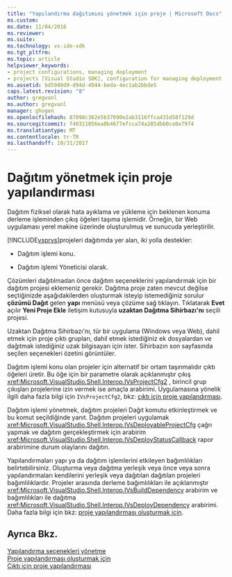 ```yaml
---
title: "Yapılandırma dağıtımını yönetmek için proje | Microsoft Docs"
ms.custom: 
ms.date: 11/04/2016
ms.reviewer: 
ms.suite: 
ms.technology: vs-ide-sdk
ms.tgt_pltfrm: 
ms.topic: article
helpviewer_keywords:
- project configurations, managing deployment
- projects [Visual Studio SDK], configuration for managing deployment
ms.assetid: bd5940d9-d94d-4944-beda-4ec1ab2bbde5
caps.latest.revision: "8"
author: gregvanl
ms.author: gregvanl
manager: ghogen
ms.openlocfilehash: 87098c362e5b37690e2ab3116ffca431d58f129d
ms.sourcegitcommit: f40311056ea0b4677efcca74a285dbb0ce0e7974
ms.translationtype: MT
ms.contentlocale: tr-TR
ms.lasthandoff: 10/31/2017
---
```

# <a name="project-configuration-for-managing-deployment"></a>Dağıtım yönetmek için proje yapılandırması
Dağıtım fiziksel olarak hata ayıklama ve yükleme için beklenen konuma derleme işleminden çıkış öğeleri taşıma işlemidir. Örneğin, bir Web uygulaması yerel makine üzerinde oluşturulmuş ve sunucuda yerleştirilir.  
  
 [!INCLUDE[vsprvs](../../code-quality/includes/vsprvs_md.md)]projeleri dağıtımda yer alan, iki yolla destekler:  
  
-   Dağıtım işlemi konu.  
  
-   Dağıtım işlemi Yöneticisi olarak.  
  
 Çözümleri dağıtılmadan önce dağıtım seçeneklerini yapılandırmak için bir dağıtım projesi eklemeniz gerekir. Dağıtma proje zaten mevcut değilse seçtiğinizde aşağıdakilerden oluşturmak isteyip istemediğiniz sorulur **çözümü Dağıt** gelen **yapı** menüsü veya çözüme sağ tıklayın. Tıklatarak **Evet** açılır **Yeni Proje Ekle** iletişim kutusuyla **uzaktan Dağıtma Sihirbazı'nı** seçili projesi.  
  
 Uzaktan Dağıtma Sihirbazı'nı, tür bir uygulama (Windows veya Web), dahil etmek için proje çıktı grupları, dahil etmek istediğiniz ek dosyalardan ve dağıtmak istediğiniz uzak bilgisayarı için ister. Sihirbazın son sayfasında seçilen seçenekleri özetini görüntüler.  
  
 Dağıtım işlemi konu olan projeler için alternatif bir ortam taşınmalıdır çıktı öğeleri üretir. Bu öğe için bir parametre olarak açıklanmıştır çıkış <xref:Microsoft.VisualStudio.Shell.Interop.IVsProjectCfg2> , birincil grup çıkışları projelerine izin vermek ise amaçla arabirimi. Uygulamasına yönelik ilgili daha fazla bilgi için `IVsProjectCfg2`, bkz: [çıktı için proje yapılandırması](../../extensibility/internals/project-configuration-for-output.md).  
  
 Dağıtım işlemi yönetmek, dağıtım projeleri Dağıt komutu etkinleştirmek ve bu komut seçildiğinde yanıt. Dağıtım projeleri uygulamak <xref:Microsoft.VisualStudio.Shell.Interop.IVsDeployableProjectCfg> çağrı yapmak ve dağıtım gerçekleştirmek için arabirim <xref:Microsoft.VisualStudio.Shell.Interop.IVsDeployStatusCallback> rapor arabirimine durum olaylarını dağıtın.  
  
 Yapılandırmaları yapı ya da dağıtım işlemlerini etkileyen bağımlılıkları belirtebilirsiniz. Oluşturma veya dağıtma yerleşik veya önce veya sonra yapılandırmaları kendilerini yerleşik veya dağıtılan dağıtılan projeleri bağımlılıklardır. Projeler arasında derleme bağımlılıkları ile açıklanmıştır <xref:Microsoft.VisualStudio.Shell.Interop.IVsBuildDependency> arabirim ve bağımlılıkları ile dağıtma <xref:Microsoft.VisualStudio.Shell.Interop.IVsDeployDependency> arabirimi. Daha fazla bilgi için bkz: [proje yapılandırması oluşturmak için](../../extensibility/internals/project-configuration-for-building.md).  
  
## <a name="see-also"></a>Ayrıca Bkz.  
 [Yapılandırma seçenekleri yönetme](../../extensibility/internals/managing-configuration-options.md)   
 [Proje yapılandırması oluşturmak için](../../extensibility/internals/project-configuration-for-building.md)   
 [Çıktı için proje yapılandırması](../../extensibility/internals/project-configuration-for-output.md)